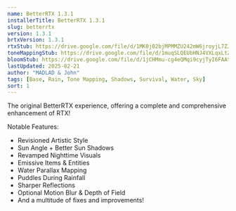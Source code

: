 ```yaml
---
name: BetterRTX 1.3.1
installerTitle: BetterRTX 1.3.1
slug: betterrtx
version: 1.3.1
brtxVersion: 1.3.1
rtxStub: https://drive.google.com/file/d/1MK0j02bjMPMMZU242mW6jroyjL7ZJ6XL/view?usp=sharing
toneMappingStub: https://drive.google.com/file/d/1muqSLQEUbHNJ4VXLqxLtZ6fx-m_gTVQK/view?usp=sharing
bloomStub: https://drive.google.com/file/d/1jCHMmu-cg4eQMqi9cyjTyI6FAAtGTAGz/view?usp=sharing
lastUpdated: 2025-02-21
author: "MADLAD & John"
tags: [Base, Rain, Tone Mapping, Shadows, Survival, Water, Sky]
sort: 1
---
```


<p className="lead">The original BetterRTX experience, offering a complete and comprehensive enhancement of RTX!</p>

Notable Features:

- Revisioned Artistic Style
- Sun Angle + Better Sun Shadows
- Revamped Nighttime Visuals
- Emissive Items & Entities
- Water Parallax Mapping
- Puddles During Rainfall
- Sharper Reflections
- Optional Motion Blur & Depth of Field
- And a multitude of fixes and improvements!